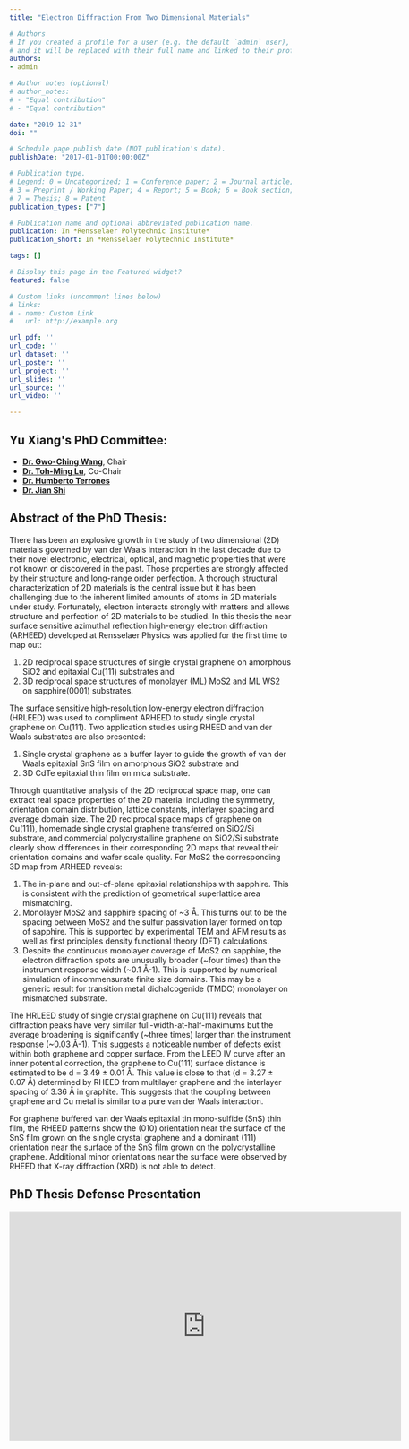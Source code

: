 ```yaml
---
title: "Electron Diffraction From Two Dimensional Materials"

# Authors
# If you created a profile for a user (e.g. the default `admin` user), write the username (folder name) here 
# and it will be replaced with their full name and linked to their profile.
authors:
- admin

# Author notes (optional)
# author_notes:
# - "Equal contribution"
# - "Equal contribution"

date: "2019-12-31"
doi: ""

# Schedule page publish date (NOT publication's date).
publishDate: "2017-01-01T00:00:00Z"

# Publication type.
# Legend: 0 = Uncategorized; 1 = Conference paper; 2 = Journal article;
# 3 = Preprint / Working Paper; 4 = Report; 5 = Book; 6 = Book section;
# 7 = Thesis; 8 = Patent
publication_types: ["7"]

# Publication name and optional abbreviated publication name.
publication: In *Rensselaer Polytechnic Institute*
publication_short: In *Rensselaer Polytechnic Institute*

tags: []

# Display this page in the Featured widget?
featured: false

# Custom links (uncomment lines below)
# links:
# - name: Custom Link
#   url: http://example.org

url_pdf: ''
url_code: ''
url_dataset: ''
url_poster: ''
url_project: ''
url_slides: ''
url_source: ''
url_video: ''

---
```

## Yu Xiang's PhD Committee:

* [**Dr. Gwo-Ching Wang**](https://science.rpi.edu/physics/faculty/gwo-ching-wang), Chair
* [**Dr. Toh-Ming Lu**](https://science.rpi.edu/physics/faculty/toh-ming-lu), Co-Chair
* [**Dr. Humberto Terrones**](https://science.rpi.edu/physics/faculty/humberto-terrones)
* [**Dr. Jian Shi**](http://homepages.rpi.edu/~shij4/about.html)

## Abstract of the PhD Thesis:

There has been an explosive growth in the study of two dimensional (2D) materials governed by van der Waals interaction in the last decade due to their novel electronic, electrical, optical, and magnetic properties that were not known or discovered in the past. Those properties are strongly affected by their structure and long-range order perfection. A thorough structural characterization of 2D materials is the central issue but it has been challenging due to the inherent limited amounts of atoms in 2D materials under study. Fortunately, electron interacts strongly with matters and allows structure and perfection of 2D materials to be studied. In this thesis the near surface sensitive azimuthal reflection high-energy electron diffraction (ARHEED) developed at Rensselaer Physics was applied for the first time to map out:

1. 2D reciprocal space structures of single crystal graphene on amorphous SiO2 and epitaxial Cu(111) substrates and
2. 3D reciprocal space structures of monolayer (ML) MoS2 and ML WS2 on sapphire(0001) substrates. 

The surface sensitive high-resolution low-energy electron diffraction (HRLEED) was used to compliment ARHEED to study single crystal graphene on Cu(111). Two application studies using RHEED and van der Waals substrates are also presented:

1. Single crystal graphene as a buffer layer to guide the growth of van der Waals epitaxial SnS film on amorphous SiO2 substrate and
2. 3D CdTe epitaxial thin film on mica substrate.

Through quantitative analysis of the 2D reciprocal space map, one can extract real space properties of the 2D material including the symmetry, orientation domain distribution, lattice constants, interlayer spacing and average domain size. The 2D reciprocal space maps of graphene on Cu(111), homemade single crystal graphene transferred on SiO2/Si substrate, and commercial polycrystalline graphene on SiO2/Si substrate clearly show differences in their corresponding 2D maps that reveal their orientation domains and wafer scale quality. For MoS2 the corresponding 3D map from ARHEED reveals:

1. The in-plane and out-of-plane epitaxial relationships with sapphire. This is consistent with the prediction of geometrical superlattice area mismatching.
2. Monolayer MoS2 and sapphire spacing of ~3 Å. This turns out to be the spacing between MoS2 and the sulfur passivation layer formed on top of sapphire. This is supported by experimental TEM and AFM results as well as first principles density functional theory (DFT) calculations.
3. Despite the continuous monolayer coverage of MoS2 on sapphire, the electron diffraction spots are unusually broader (~four times) than the instrument response width (~0.1 Å-1). This is supported by numerical simulation of incommensurate finite size domains. This may be a generic result for transition metal dichalcogenide (TMDC) monolayer on mismatched substrate.

The HRLEED study of single crystal graphene on Cu(111) reveals that diffraction peaks have very similar full-width-at-half-maximums but the average broadening is significantly (~three times) larger than the instrument response (~0.03 Å-1). This suggests a noticeable number of defects exist within both graphene and copper surface. From the LEED IV curve after an inner potential correction, the graphene to Cu(111) surface distance is estimated to be d = 3.49 ± 0.01 Å. This value is close to that (d = 3.27 ± 0.07 Å) determined by RHEED from multilayer graphene and the interlayer spacing of 3.36 Å in graphite. This suggests that the coupling between graphene and Cu metal is similar to a pure van der Waals interaction.

For graphene buffered van der Waals epitaxial tin mono-sulfide (SnS) thin film, the RHEED patterns show the (010) orientation near the surface of the SnS film grown on the single crystal graphene and a dominant (111) orientation near the surface of the SnS film grown on the polycrystalline graphene. Additional minor orientations near the surface were observed by RHEED that X-ray diffraction (XRD) is not able to detect.

## PhD Thesis Defense Presentation

<iframe src="https://onedrive.live.com/embed?cid=ED51AACBFF8A8879&resid=ED51AACBFF8A8879%211186&authkey=AEU5MvqMa4HzYJo&em=2" width="700" height="410" frameborder="0" scrolling="no"></iframe>